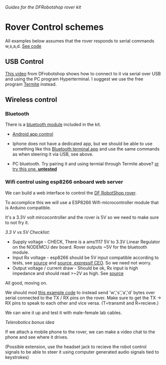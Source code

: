 *Guides for the DFRobotshop rover kit*

# Rover Control schemes

All examples below assumes that the rover responds to serial commands w,s,a,d. [See code](tank_wasd_keyboard_control/tank_wasd_keyboard_control.ino)

##  USB Control

[This video](https://www.youtube.com/watch?v=Tpe6ubhmzrI&t=126s) from DFrobotshop shows how to connect to it via serial over USB and using the PC program Hyperterminal. I suggest we use the free program [Termite](https://www.compuphase.com/software_termite.htm) instead. 

## Wireless control
    
### Bluetooth    

There is a [bluetooth module](https://www.robotshop.com/en/dfrobot-serial-bluetooth-module.html#Useful-Links) included in the kit.

* [Android app control](https://www.robotshop.com/community/blog/show/dfrobotshop-rover-tutorial-control-with-android-app-bluetooth)

* Iphone does not have a dedicated app, but we should be able to use something like this [Bluetooth terminal app](https://apps.apple.com/us/app/bluetooth-terminal/id1058693037) and use the same commands as when steering it via USB, see above.

* PC bluetooth. Try pairing it and using termial through Termite above? [or try this one, **untested**](http://www.bluesoleil.com/bssoftware/BSoftware.aspx)

### Wifi control using esp8266 onboard web server

We can build a web interface to control the [DF RobotShop rover](https://www.robotshop.com/en/dfrobotshop-rover-tracked-robot-basic-kit.html).

To accomplice this we will use a ESP8266 Wifi-microcontroller module that is Arduino compatible.

It's a 3.3V volt mircocontroller and the rover is 5V so we need to make sure to not fry it. 

*3.3 V vs 5V Checklist:*

* Supply voltage - CHECK, There is a ams1117 5V to 3.3V Linear Regulator on the NODEMCU dev board. Rover outputs ~5V for the bluetooth module. 
* Input Rx voltage - esp8266 should be 5V input compatible according to tests, see [source](https://hackaday.com/2016/07/28/ask-hackaday-is-the-esp8266-5v-tolerant/) and [source, expressif CEO](https://www.facebook.com/groups/1499045113679103/permalink/1731855033731442/?hc_location=ufi). So we need not worry.
* Output voltage / current draw - Should be ok, Rx input is high impedance and should read >~2V as high. See [source](https://learn.sparkfun.com/tutorials/logic-levels/ttl-logic-levels)

All good, moving on.

We should mod [this example code](../esp8266-nodemcu/HelloServer_LED/HelloServer_LED.ino) to instead send 'w','s','a','d' bytes over serial connected to the TX / RX pins on the rover. Make sure to get the TX -> RX pins to speak to each other and vice versa. (T=transmit and R=recieve.)

We can wire it up and test it with male-female lab cables.

*Telerobotics bonus idea*

If we attach a mobile phone to the rover, we can make a video chat to the phone and see where it drives. 

(Possible extension, use the headset jack to recieve the robot control signals to be able to steer it using computer generated audio signals tied to keystrokes)